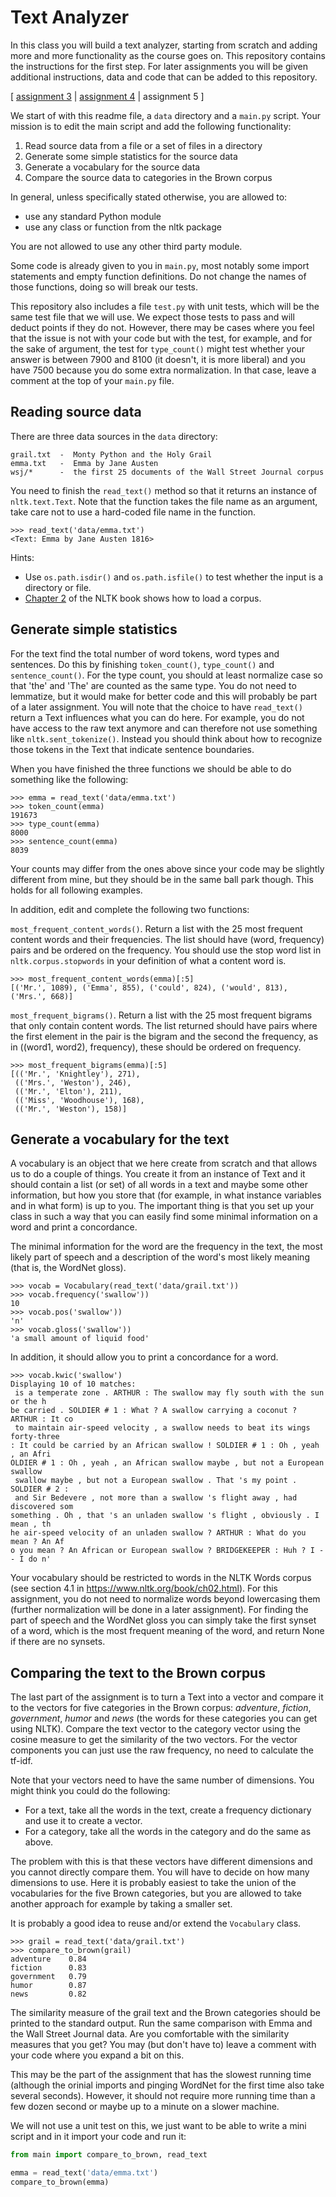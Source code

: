 # Text Analyzer

In this class you will build a text analyzer, starting from scratch and adding more and more functionality as the course goes on. This repository contains the instructions for the first step. For later assignments you will be given additional instructions, data and code that can be added to this repository.

[ [assignment 3](extensions/a3-search.md)
| [assignment 4](extensions/a4-tags.md)
| assignment 5
]

We start of with this readme file, a `data` directory and a `main.py` script. Your mission is to edit the main script and add the following functionality:

1. Read source data from a file or a set of files in a directory
2. Generate some simple statistics for the source data
3. Generate a vocabulary for the source data
4. Compare the source data to categories in the Brown corpus

In general, unless specifically stated otherwise, you are allowed to:

- use any standard Python module
- use any class or function from the nltk package

You are not allowed to use any other third party module.

Some code is already given to you in `main.py`, most notably some import statements and empty function definitions. Do not change the names of those functions, doing so will break our tests.

This repository also includes a file `test.py` with unit tests, which will be the same test file that we will use. We expect those tests to pass and will deduct points if they do not. However, there may be cases where you feel that the issue is not with your code but with the test, for example, and for the sake of argument, the test for `type_count()` might test whether your answer is between 7900 and 8100 (it doesn't, it is more liberal) and you have 7500 because you do some extra normalization. In that case, leave a comment at the top of your `main.py` file.


## Reading source data

There are three data sources in the `data` directory:

```
grail.txt  -  Monty Python and the Holy Grail
emma.txt   -  Emma by Jane Austen
wsj/*      -  the first 25 documents of the Wall Street Journal corpus
```

You need to finish the `read_text()` method so that it returns an instance of `nltk.text.Text`. Note that the function takes the file name as an argument, take care not to use a hard-coded file name in the function.

```
>>> read_text('data/emma.txt')
<Text: Emma by Jane Austen 1816>
```

Hints:

- Use `os.path.isdir()` and `os.path.isfile()` to test whether the input is a directory or file.
- [Chapter 2](https://www.nltk.org/book/ch02.html) of the NLTK book shows how to load a corpus.



## Generate simple statistics

For the text find the total number of word tokens, word types and sentences. Do this by finishing `token_count()`, `type_count()` and `sentence_count()`. For the type count, you should at least normalize case so that 'the' and 'The' are counted as the same type. You do not need to lemmatize, but it would make for better code and this will probably be part of a later assignment. You will note that the choice to have `read_text()` return a Text influences what you can do here. For example, you do not have access to the raw text anymore and can therefore not use something like `nltk.sent_tokenize()`. Instead you should think about how to recognize those tokens in the Text that indicate sentence boundaries.

When you have finished the three functions we should be able to do something like the following:

```
>>> emma = read_text('data/emma.txt')
>>> token_count(emma)
191673
>>> type_count(emma)
8000
>>> sentence_count(emma)
8039
```

Your counts may differ from the ones above since your code may be slightly different from mine, but they should be in the same ball park though. This holds for all following examples.

In addition, edit and complete the following two functions:

`most_frequent_content_words()`. Return a list with the 25 most frequent content words and their frequencies. The list should have (word, frequency) pairs and be ordered on the frequency. You should use the stop word list in `nltk.corpus.stopwords` in your definition of what a content word is.

```
>>> most_frequent_content_words(emma)[:5]
[('Mr.', 1089), ('Emma', 855), ('could', 824), ('would', 813), ('Mrs.', 668)]
```

`most_frequent_bigrams()`. Return a list with the 25 most frequent bigrams that only contain content words. The list returned should have pairs where the first element in the pair is the bigram and the second the frequency, as in ((word1, word2), frequency), these should be ordered on frequency.

```
>>> most_frequent_bigrams(emma)[:5]
[(('Mr.', 'Knightley'), 271),
 (('Mrs.', 'Weston'), 246),
 (('Mr.', 'Elton'), 211),
 (('Miss', 'Woodhouse'), 168),
 (('Mr.', 'Weston'), 158)]
````


## Generate a vocabulary for the text

A vocabulary is an object that we here create from scratch and that allows us to do a couple of things. You create it from an instance of Text and it should contain a list (or set) of all words in a text and maybe some other information, but how you store that (for example, in what instance variables and in what form) is up to you. The important thing is that you set up your class in such a way that you can easily find some minimal information on a word and print a concordance.

The minimal information for the word are the frequency in the text, the most likely part of speech and a description of the word's most likely meaning (that is, the WordNet gloss).

```
>>> vocab = Vocabulary(read_text('data/grail.txt'))
>>> vocab.frequency('swallow'))
10
>>> vocab.pos('swallow'))
'n'
>>> vocab.gloss('swallow'))
'a small amount of liquid food'
```

In addition, it should allow you to print a concordance for a word.

```
>>> vocab.kwic('swallow')
Displaying 10 of 10 matches:
 is a temperate zone . ARTHUR : The swallow may fly south with the sun or the h
be carried . SOLDIER # 1 : What ? A swallow carrying a coconut ? ARTHUR : It co
 to maintain air-speed velocity , a swallow needs to beat its wings forty-three
: It could be carried by an African swallow ! SOLDIER # 1 : Oh , yeah , an Afri
OLDIER # 1 : Oh , yeah , an African swallow maybe , but not a European swallow
 swallow maybe , but not a European swallow . That 's my point . SOLDIER # 2 :
 and Sir Bedevere , not more than a swallow 's flight away , had discovered som
something . Oh , that 's an unladen swallow 's flight , obviously . I mean , th
he air-speed velocity of an unladen swallow ? ARTHUR : What do you mean ? An Af
o you mean ? An African or European swallow ? BRIDGEKEEPER : Huh ? I -- I do n'
```

Your vocabulary should be restricted to words in the NLTK Words corpus (see section 4.1 in https://www.nltk.org/book/ch02.html). For this assignment, you do not need to normalize words beyond lowercasing them (further normalization will be done in a later assignment). For finding the part of speech and the WordNet gloss you can simply take the first synset of a word, which is the most frequent meaning of the word, and return None if there are no synsets.


##  Comparing the text to the Brown corpus

The last part of the assignment is to turn a Text into a vector and compare it to the vectors for five categories in the Brown corpus: *adventure*, *fiction*, *government*, *humor* and *news* (the words for these categories you can get using NLTK). Compare the text vector to the category vector using the cosine measure to get the similarity of the two vectors. For the vector components you can just use the raw frequency, no need to calculate the tf-idf.

Note that your vectors need to have the same number of dimensions. You might think you could do the following:

- For a text, take all the words in the text, create a frequency dictionary and use it to create a vector.
- For a category, take all the words in the category and do the same as above.

The problem with this is that these vectors have different dimensions and you cannot directly compare them. You will have to decide on how many dimensions to use. Here it is probably easiest to take the union of the vocabularies for the five Brown categories, but you are allowed to take another approach for example by taking a smaller set.

It is probably a good idea to reuse and/or extend the `Vocabulary` class.

```
>>> grail = read_text('data/grail.txt')
>>> compare_to_brown(grail)
adventure    0.84
fiction      0.83
government   0.79
humor        0.87
news         0.82
```

The similarity measure of the grail text and the Brown categories should be printed to the standard output. Run the same comparison with Emma and the Wall Street Journal data. Are you comfortable with the similarity measures that you get? You may (but don't have to) leave a comment with your code where you expand a bit on this.

This may be the part of the assignment that has the slowest running time (although the orinial imports and pinging WordNet for the first time also take several seconds). However, it should not require more running time than a few dozen second or maybe up to a minute on a slower machine.

We will not use a unit test on this, we just want to be able to write a mini script and in it import your code and run it:

```python
from main import compare_to_brown, read_text

emma = read_text('data/emma.txt')
compare_to_brown(emma)
```
